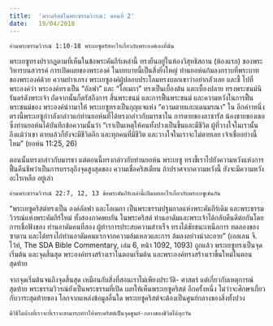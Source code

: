 ```yaml
---
title:  'พระคริสต์ในพระธรรมวิวรณ์: ตอนที่ 2'
date:   19/04/2018
---
```


`อ่านพระธรรมวิวรณ์ 1:10-18 พระเยซูตรัสอะไรเกี่ยวกับพระองค์เองที่นั่น`

พระเยซูทรงปรากฏตามที่เห็นในข้อพระคัมภีร์เหล่านี้ ทรงยืนอยู่ในห้องวิสุทธิสถาน (ห้องแรก) ของพระวิหารบนสวรรค์ การเปิดเผยของพระองค์ ในบทบาทนี้เป็นสิ่งยิ่งใหญ่ ท่านยอห์นก้มลงกราบที่พระบาทของพระองค์ด้วย ความยำาเกรง พระเยซูองค์ผู้ปลอบประโลมทรงบอกเขาว่าอย่ากลัวเลย และชี้ ไปที่พระองค์ว่า พระองค์ทรงเป็น “อัลฟา” และ “โอเมกา” ทรงเป็นเบื้องต้น และเบื้องปลาย ทรงพระชนม์นิรันดร์ดังพระเจ้า ถัดจากนั้นก็ตรัสถึงการ สิ้นพระชนม์ และการฟื้นพระชนม์ และความหวังในการฟื้นพระชนม์ของ พระองค์นำามาให้ พระเยซูทรงเป็นกุญแจแห่ง “ความตายและแดนมรณา” ใน อีกคำาหนึ่ง ตรงนี้พระเยซูกำาลังกล่าวแก่ท่านยอห์นที่ได้ทรงกล่าวกับมารธาใน การตายของลาซารัส น้องชายของเธอ ซึ่งท่านยอห์นได้บันทึกข้อความนั้นว่า “เราเป็นเหตุให้คนทั้งปวงเป็นขึ้นและมีชีวิต ผู้ที่วางใจในเรานั้น ถึงแม้ว่าเขา ตายแล้วก็ยังจะมีชีวิตอีก และทุกคนที่มีชีวิต และวางใจในเราจะไม่ตายเลย เจ้าเชื่ออย่างนี้ไหม” (ยอห์น 11:25, 26)

ตอนนั้นทรงกล่าวกับมารธา แต่ตอนนี้ทรงกล่าวกับท่านยอห์น พระเยซู ทรงชี้เราไปยังความหวังแห่งการฟื้นคืนชีพว่าเป็นการบรรลุถึงจุดสูงสุดของ ความเชื่อคริสเตียน ถ้าปราศจากความหวังนี้ ยังจะมีความหวังอะไรเหลือ อยู่เล่า

`อ่านพระธรรมวิวรณ์ 22:7, 12, 13 ข้อพระคัมภีร์เหล่านี้เปิดเผยอะไรเกี่ยวกับพระเยซูเช่นกัน`

“พระเยซูคริสต์ทรงเป็น องค์อัลฟา และโอเมกา เป็นพระธรรมปฐมกาลแห่งพระคัมภีร์เดิม และพระธรรมวิวรณ์แห่งพระคัมภีร์ใหม่ ทั้งสองภาคพบกัน ในพระคริสต์ ท่านอาดัมและพระเจ้าได้กลับคืนดีต่อกันโดยการเชื่อฟังของ ท่านอาดัมคนที่สอง ผู้ทำาการประสบความสำาเร็จ ทรงได้ชัยชนะเหนือการ ทดลองของซาตาน และได้ทรงไถ่ท่านอาดัมคนแรกจากความล้มเหลวและการ ล้มลงอย่างน่าละอาย” (เอลเลน จี. ไว้ท์, The SDA Bible Commentary, เล่ม 6, หน้า 1092, 1093) ถูกแล้ว พระเยซูทรงเป็นจุดเริ่มต้น และจุดสิ้นสุด พระองค์ทรงสร้างเราในตอนเริ่มต้น และพระองค์ทรงสร้างเราขึ้นใหม่ในตอน สุดท้าย

จากจุดเริ่มต้นจนถึงจุดสิ้นสุด เหมือนกับสิ่งที่สอนเราไม่เพียงประวัติ- ศาสตร์ แต่เกี่ยวกับเหตุการณ์สุดท้าย พระธรรมวิวรณ์ยังเป็นพระธรรมที่เปิด เผยให้เห็นพระเยซูคริสต์ อีกครั้งหนึ่ง ไม่ว่าจะศึกษาเกี่ยวกับวาระสุดท้ายของ โลกจากแหล่งข้อมูลอื่นใด พระเยซูคริสต์จะต้องเป็นศูนย์กลางของสิ่งทั้งปวง

`มีวิธีใดบ้างที่เราจะที่เราจะสามารถทำาให้พระคริสต์เป็นจุดศูนย์-กลางของชีวิตได้ทุกวัน`
